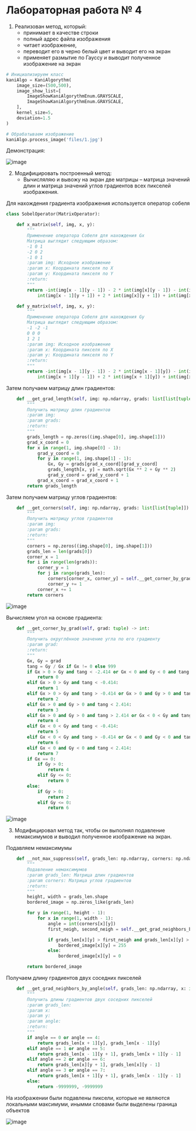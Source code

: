 # Лабораторная работа № 4

1.  Реализован метод, который:
    - принимает в качестве строки
    - полный адрес файла изображения
    - читает изображение,
    - переводит его в черно белый цвет и выводит его на экран 
    - применяет размытие по Гауссу и выводит полученное изображение на экран

```python
# Инициализируем класс
kaniAlgo = KaniAlgorythm(
    image_size=(500,500),
    image_show_list=[
        ImageShowKaniAlgorythmEnum.GRAYSCALE,
        ImageShowKaniAlgorythmEnum.GRAYSCALE,
    ],
    kernel_size=5,
    deviation=1.5
)

# Обрабатываем изображение
kaniAlgo.process_image('files/1.jpg')
```

Демонстрация:

![image](images/1.png)

2. Модифицировать построенный метод:
    - Вычисляляю и вывожу на экран две матрицы – матрица значений длин и матрица значений углов градиентов всех пикселей изображения.

Для нахождения градиента изображения используется оператор собеля
```python
class SobelOperator(MatrixOperator):

    def x_matrix(self, img, x, y):
        """
        Применение оператора Собеля для нахождения Gx
        Матрица выглядит следующим образом:
        -1 0 1
        -2 0 2
        -1 0 1
        :param img: Исходное изображение
        :param x: Координата пикселя по X
        :param y: Координата пикселя по Y
        :return:
        """
        return -int(img[x - 1][y - 1]) - 2 * int(img[x][y - 1]) - int(img[x + 1][y - 1]) + \
            int(img[x - 1][y + 1]) + 2 * int(img[x][y + 1]) + int(img[x + 1][y + 1])

    def y_matrix(self, img, x, y):
        """
        Применение оператора Собеля для нахождения Gy
        Матрица выглядит следующим образом:
        -1 -2 -1
        0 0 0
        1 2 1
        :param img: Исходное изображение
        :param x: Координата пикселя по X
        :param y: Координата пикселя по Y
        :return:
        """
        return -int(img[x - 1][y - 1]) - 2 * int(img[x - 1][y]) - int(img[x - 1][y + 1]) + \
            int(img[x + 1][y - 1]) + 2 * int(img[x + 1][y]) + int(img[x + 1][y + 1])
```

Затем получаем матрицу длин градиентов:
```python
    def __get_grad_length(self, img: np.ndarray, grads: list[list[tuple]]) -> np.ndarray:
        """
        Получить матрицу длин градиентов
        :param img:
        :param grads:
        :return:
        """
        grads_length = np.zeros((img.shape[0], img.shape[1]))
        grad_x_coord = 0
        for x in range(1, img.shape[0] - 1):
            grad_y_coord = 0
            for y in range(1, img.shape[1] - 1):
                Gx, Gy = grads[grad_x_coord][grad_y_coord]
                grads_length[x, y] = math.sqrt(Gx ** 2 + Gy ** 2)
                grad_y_coord = grad_y_coord + 1
            grad_x_coord = grad_x_coord + 1
        return grads_length
```

Затем получаем матрицу углов градиентов:
```python
    def __get_corners(self, img: np.ndarray, grads: list[list[tuple]]) -> np.ndarray:
        """
        Получить матрицу углов градиентов
        :param img:
        :param grads:
        :return:
        """
        corners = np.zeros((img.shape[0], img.shape[1]))
        grads_len = len(grads[0])
        corner_x = 1
        for i in range(len(grads)):
            corner_y = 1
            for j in range(grads_len):
                corners[corner_x, corner_y] = self.__get_corner_by_grad(grads[i][j])
                corner_y += 1
            corner_x += 1
        return corners
```

![image](images/3.png)

Вычисляем угол на основе градиента:
```python
    def __get_corner_by_grad(self, grad: tuple) -> int:
        """
        Получить округлённое значение угла по его градиенту
        :param grad:
        :return:
        """
        Gx, Gy = grad
        tang = Gy / Gx if Gx != 0 else 999
        if Gx > 0 > Gy and tang < -2.414 or Gx < 0 and Gy < 0 and tang > 2.414:
            return 0
        elif Gx > 0 > Gy and tang < -0.414:
            return 1
        elif Gx > 0 > Gy and tang > -0.414 or Gx > 0 and Gy > 0 and tang < 0.414:
            return 2
        elif Gx > 0 and Gy > 0 and tang < 2.414:
            return 3
        elif Gx > 0 and Gy > 0 and tang > 2.414 or Gx < 0 < Gy and tang < -2.414:
            return 4
        elif Gx < 0 < Gy and tang < -0.414:
            return 5
        elif Gx < 0 < Gy and tang > -0.414 or Gx < 0 and Gy < 0 and tang < 0.414:
            return 6
        elif Gx < 0 and Gy < 0 and tang < 2.414:
            return 7
        if Gx == 0:
            if Gy > 0:
                return 4
            elif Gy <= 0:
                return 0
        else:
            if Gy > 0:
                return 2
            elif Gy <= 0:
                return 6
```

![image](images/2.png)

3. Модифицировал метод так, чтобы он выполнял подавление
немаксимумов и выводил полученное изображение на экран.

Подавляем немаксимумы

```python
    def __not_max_suppress(self, grads_len: np.ndarray, corners: np.ndarray) -> np.ndarray:
        """
        Подавление немаксимумов
        :param grads_len: Матрица длин градиентов
        :param corners: Матрица углов градиентов
        :return:
        """
        height, width = grads_len.shape
        bordered_image = np.zeros_like(grads_len)

        for y in range(1, height - 1):
            for x in range(1, width - 1):
                angle = int(corners[x][y])
                first_neigh, second_neigh = self.__get_grad_neighbors_by_angle(grads_len, x, y, angle)

                if grads_len[x][y] > first_neigh and grads_len[x][y] > second_neigh:
                    bordered_image[x][y] = 255
                else:
                    bordered_image[x][y] = 0

        return bordered_image
```

Получаем длину градиентов двух соседних пикселей

```python
    def __get_grad_neighbors_by_angle(self, grads_len: np.ndarray, x: int, y: int, angle: int) -> tuple:
        """
        Получить длины градиентов двух соседних пикселей
        :param grads_len:
        :param x:
        :param y:
        :param angle:
        :return:
        """
        if angle == 0 or angle == 4:
            return grads_len[x + 1][y], grads_len[x - 1][y]
        elif angle == 1 or angle == 5:
            return grads_len[x - 1][y + 1], grads_len[x + 1][y - 1]
        elif angle == 2 or angle == 6:
            return grads_len[x][y + 1], grads_len[x][y - 1]
        elif angle == 3 or angle == 7:
            return grads_len[x + 1][y + 1], grads_len[x - 1][y - 1]
        else:
            return -9999999, -9999999
```

На изображении были подавлены пиксели, которые не являются локальными максимуми, инымми словами были выделены граница объектов 

![image](images/4.png)
